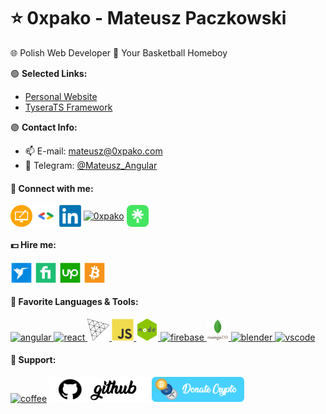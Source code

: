 # ⭐ 0xpako - Mateusz Paczkowski
🌐 Polish Web Developer
🏀 Your Basketball Homeboy

🟢 **Selected Links:**

- [Personal Website](https://0xpako.com/)
- [TyseraTS Framework](https://github.com/0xpako/TyseraTS)

🟣 **Contact Info:**

- 📫 E-mail: mateusz@0xpako.com
- 💬 Telegram: [@Mateusz_Angular](https://t.me/Mateusz_Angular)

<h4 align="left">📧 Connect with me:</h4>
<p align="left">
<a href="https://0xpako.com/" target="blank"><img align="center" src="https://raw.githubusercontent.com/0xpako/0xpako/main/images/pop.png" alt="portfolio" height="35" width="35" /></a>
<a href="https://g.dev/0xpako" target="blank"><img align="center" src="https://raw.githubusercontent.com/0xpako/0xpako/main/images/googledev.png" alt="googledev" height="35" width="35" /></a>
<a href="https://linkedin.com/in/paczkowski" target="blank"><img align="center" src="https://raw.githubusercontent.com/0xpako/0xpako/main/images/LinkedIn_logo_initials.png.webp" alt="paczkowski" height="35" width="35" /></a>
<a href="https://www.leetcode.com/0xpako" target="blank"><img align="center" src="https://raw.githubusercontent.com/rahuldkjain/github-profile-readme-generator/master/src/images/icons/Social/leet-code.svg" alt="0xpako" height="35" width="35" /></a>
<a href="https://linktr.ee/0xpako" target="blank"><img align="center" src="https://raw.githubusercontent.com/0xpako/0xpako/main/images/linktreepic2.png" alt="linktree" height="35" width="35" /></a>
</p>

<h4 align="left">💵 Hire me:</h4>
<p align="left">
<a href="https://www.freelancer.com/u/mat0xpako" target="blank"><img align="center" src="https://raw.githubusercontent.com/0xpako/0xpako/main/images/icfreelancer.png" alt="freelancer" height="35" width="35" /></a>
<a href="https://www.fiverr.com/mat0xpako" target="blank"><img align="center" src="https://raw.githubusercontent.com/0xpako/0xpako/main/images/icfiverr.png" alt="fiverr" height="35" width="35" /></a>
<a href="https://www.upwork.com/freelancers/~0120b0c916c2a72d38" target="blank"><img align="center" src="https://raw.githubusercontent.com/0xpako/0xpako/main/images/icupwork.png" alt="upwork" height="35" width="35" /></a>
<a href="https://bitcoin.0xpako.com/" target="blank"><img align="center" src="https://raw.githubusercontent.com/0xpako/0xpako/main/images/icBitcoin.png" alt="crypto" height="35" width="35" /></a>
</p>

<h4 align="left">🍒 Favorite Languages & Tools:</h4>
<p align="left"> <a href="https://angular.io" target="_blank" rel="noreferrer"> <img src="https://angular.io/assets/images/logos/angular/angular.svg" alt="angular" width="35" height="35"/> </a> <a href="https://reactjs.org/" target="_blank" rel="noreferrer"> <img src="https://reactnative.dev/img/header_logo.svg" alt="react" width="35" height="35"/> </a> <a href="https://threejs.org/" target="_blank" rel="noreferrer"> <img src="https://raw.githubusercontent.com/0xpako/0xpako/main/images/threejs100.png" alt="three" width="35" height="35"/> </a> <a href="https://developer.mozilla.org/en-US/docs/Web/JavaScript" target="_blank" rel="noreferrer"> <img src="https://raw.githubusercontent.com/devicons/devicon/master/icons/javascript/javascript-original.svg" alt="javascript" width="35" height="35"/> </a> <a href="https://nodejs.org" target="_blank" rel="noreferrer"> <img src="https://raw.githubusercontent.com/0xpako/0xpako/main/images/node.png" alt="nodejs" width="35" height="35"/> </a> <a href="https://firebase.google.com/" target="_blank" rel="noreferrer"> <img src="https://www.vectorlogo.zone/logos/firebase/firebase-icon.svg" alt="firebase" width="35" height="35"/> </a> <a href="https://www.mongodb.com/" target="_blank" rel="noreferrer"> <img src="https://raw.githubusercontent.com/devicons/devicon/master/icons/mongodb/mongodb-original-wordmark.svg" alt="mongodb" width="35" height="35"/> </a> <a href="https://www.blender.org/" target="_blank" rel="noreferrer"> <img src="https://download.blender.org/branding/community/blender_community_badge_white.svg" alt="blender" width="35" height="35"/> </a> <a href="https://code.visualstudio.com/" target="_blank" rel="noreferrer"> <img src="https://upload.wikimedia.org/wikipedia/commons/9/9a/Visual_Studio_Code_1.35_icon.svg" alt="vscode" width="35" height="35"/> </a></p>

<h4 align="left">🧡 Support:</h4>
<p><a href="https://www.buymeacoffee.com/0xpako"> <img src="https://cdn.buymeacoffee.com/buttons/v2/default-yellow.png" height="40" width="160" alt="coffee" /></a> <a href="https://github.com/sponsors/0xpako/"> <img src="https://raw.githubusercontent.com/0xpako/0xpako/main/images/githubsponsor.svg" height="40" width="160" alt="github-sponsor" /></a> <a href="https://bitcoin.0xpako.com/"> <img src="https://raw.githubusercontent.com/0xpako/0xpako/main/images/DonateBet.png" height="40" width="148" alt="crypto" /></a></p>

<!--
Resources to be used later probably :D

<h4 align="left">Most Used Languages (Github):</h4>
<img align="left" src="https://github-readme-stats.vercel.app/api/top-langs/?username=0xpako&theme=github_dark&show_icons=true&hide_border=true&layout=compact&langs_count=6" alt="Top languages"/>

<p align="left"> <a href="https://github.com/ryo-ma/github-profile-trophy"><img src="https://github-profile-trophy.vercel.app/?username=0xpako" alt="0xpako" /></a> </p>
-->
